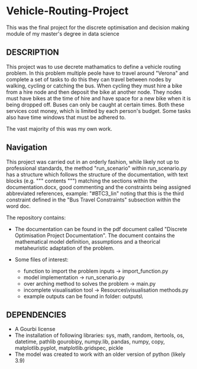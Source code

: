 # Vehicle-Routing-Project
This was the final project for the discrete optimisation and decision making module of my master's degree in data science

## DESCRIPTION
This project was to use decrete mathamatics to define a vehicle routing problem. In this problem multiple peole have to travel around "Verona" and complete a set of tasks to do this they can travel between nodes by walking, cycling or catching the bus. When cycling they must hire a bike from a hire node and then deposit the bike at another node. They nodes must have bikes at the time of hire and have space for a new bike when it is being dropped off. Buses can only be caught at certain times. Both these services cost money, which is limited by each person's budget. Some tasks also have time windows that must be adhered to.

The vast majority of this was my own work.

## Navigation

This project was carried out in an orderly fashion, while likely not up to professional standards, the method "run_scenario" within run_scenario.py has a structure which follows the structure of the documentation, with text blocks (e.g. """ contents """) matching the sections within the documentation.docx, good commenting and the constraints being assigned abbreviated references, example: "#BTC3_lin" noting that this is the third constraint defined in the "Bus Travel Constraints" subsection within the word doc.

The repository contains:
-  The documentation can be found in the pdf document called "Discrete Optimisation Project Documentation". The document contains the mathematical model definition, assumptions and a theorical metaheuristic adaptation of the problem.

- Some files of interest:
    * function to import the problem inputs -> import_function.py
    * model implementation -> run_scenario.py
    * over arching method to solves the problem -> main.py
    * incomplete visualisation tool -> Resources\visualisation methods.py
    * example outputs can be found in folder: outputs\

## DEPENDENCIES
- A Gourbi license
- The installation of following libraries: sys, math, random, itertools, os, datetime, pathlib gourobipy, numpy.lib, pandas, numpy, copy, matplotlib.pyplot, matplotlib.gridspec, pickle
- The model was created to work with an older version of python (likely 3.9)

